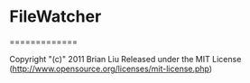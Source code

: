 # FileWatcher
=============

Copyright "(c)" 2011 Brian Liu
Released under the MIT License
(http://www.opensource.org/licenses/mit-license.php)